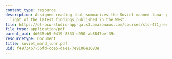 ```yaml
---
content_type: resource
description: Assigned reading that summarizes the Soviet manned lunar program in the
  light of the latest findings published in the West.
file: https://ol-ocw-studio-app-qa.s3.amazonaws.com/courses/sts-471j-engineering-apollo-the-moon-project-as-a-complex-system-spring-2007/f497346756fdcce5dae17e9106e1083e_soviet_mand_lunr.pdf
file_type: application/pdf
parent_uid: 4d035eb9-0419-8533-d950-ab8847bef39c
resourcetype: Document
title: soviet_mand_lunr.pdf
uid: f4973467-56fd-cce5-dae1-7e9106e1083e
---
```

